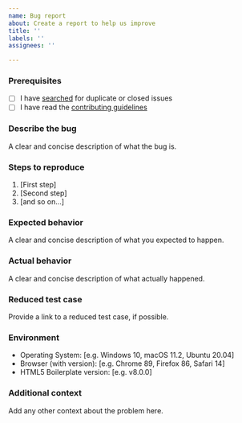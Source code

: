 ```yaml
---
name: Bug report
about: Create a report to help us improve
title: ''
labels: ''
assignees: ''

---
```


### Prerequisites

* [ ] I have [searched](https://github.com/h5bp/html5-boilerplate/issues?utf8=%E2%9C%93&q=is%3Aissue) for duplicate or closed issues
* [ ] I have read the [contributing guidelines](https://github.com/h5bp/html5-boilerplate/blob/main/.github/CONTRIBUTING.md)

### Describe the bug

A clear and concise description of what the bug is.

### Steps to reproduce

1. [First step]
2. [Second step]
3. [and so on...]

### Expected behavior

A clear and concise description of what you expected to happen.

### Actual behavior

A clear and concise description of what actually happened.

### Reduced test case

Provide a link to a reduced test case, if possible.

### Environment

- Operating System: [e.g. Windows 10, macOS 11.2, Ubuntu 20.04]
- Browser (with version): [e.g. Chrome 89, Firefox 86, Safari 14]
- HTML5 Boilerplate version: [e.g. v8.0.0]

### Additional context

Add any other context about the problem here.
